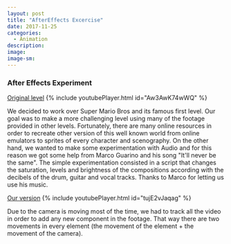 ```yaml
---
layout: post
title: "AfterEffects Excercise"
date: 2017-11-25
categories:
  - Animation
description: 
image: 
image-sm:
---
```


### After Effects Experiment

[Original level](https://www.youtube.com/watch?v=Aw3AwK74wWQ)
{% include youtubePlayer.html id="Aw3AwK74wWQ" %}

We decided to work over Super Mario Bros and its famous first level. Our goal was to make a more challenging level using many of the footage provided in other levels. Fortunately, there are many online resources in order to recreate other version of this well known world from online emulators to sprites of every character and scenography.
On the other hand, we wanted to make some experimentation with Audio and for this reason we got some help from Marco Guarino and his song "It'll never be the same". The simple experimentation consisted in a script that changes the saturation, levels and brightness of the compositions according with the decibels of the drum, guitar and vocal tracks. Thanks to Marco for letting us use his music.

[Our version](https://youtu.be/tujE2vJaqag)
{% include youtubePlayer.html id="tujE2vJaqag" %}

Due to the camera is moving most of the time, we had to track all the video in order to add any new component in the footage. That way there are two movements in every element (the movement of the element + the movement of the camera). 